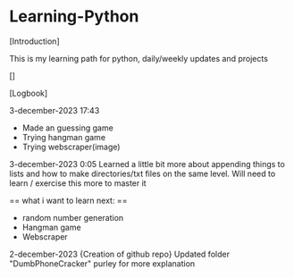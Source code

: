 # Learning-Python
[Introduction]

This is my learning path for python, daily/weekly updates and projects




[]



[Logbook]




3-december-2023 17:43
- Made an guessing game
- Trying hangman game
- Trying webscraper(image)

3-december-2023 0:05
Learned a little bit more about appending things to lists and how to make directories/txt files on the same level. Will need to learn / exercise this more to master it 

== what i want to learn next: ==
- random number generation
- Hangman game
- Webscraper


2-december-2023 {Creation of github repo}
Updated folder "DumbPhoneCracker" purley for more explanation
